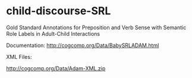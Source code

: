 # child-discourse-SRL
Gold Standard Annotations for Preposition and Verb Sense with Semantic Role Labels in Adult-Child Interactions

Documentation: http://cogcomp.org/Data/BabySRLADAM.html

XML Files:

http://cogcomp.org/Data/Adam-XML.zip

